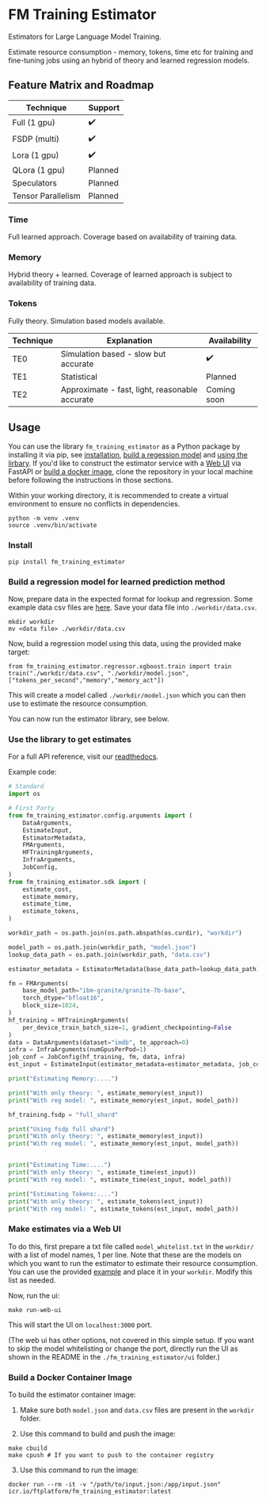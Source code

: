 # FM Training Estimator

Estimators for Large Language Model Training.

Estimate resource consumption - memory, tokens, time etc for training and fine-tuning jobs using an hybrid of theory and learned regression models.

## Feature Matrix and Roadmap

| Technique          | Support            |
|--------------------|--------------------|
| Full (1 gpu)       | :heavy_check_mark: |
| FSDP (multi)       | :heavy_check_mark: |
| Lora (1 gpu)       | :heavy_check_mark: |
| QLora (1 gpu)      | Planned            |
| Speculators        | Planned            |
| Tensor Parallelism | Planned            |

### Time

Full learned approach. Coverage based on availability of training data.

### Memory

Hybrid theory + learned. Coverage of learned approach is subject to availability of training data.

### Tokens

Fully theory. Simulation based models available.

| Technique | Explanation                                    | Availability       |
|-----------|------------------------------------------------|--------------------|
| TE0       | Simulation based - slow but accurate           | :heavy_check_mark: |
| TE1       | Statistical                                    | Planned            |
| TE2       | Approximate - fast, light, reasonable accurate | Coming soon        |

## Usage

You can use the library `fm_training_estimator` as a Python package by installing it via pip, see [installation](#install), [build a regession model](#build-a-regression-model-for-learned-prediction-method) and [using the lirbary](#use-the-library-to-get-estimates). If you'd like to construct the estimator service with a [Web UI](#make-estimates-via-a-web-ui) via FastAPI or [build a docker image](#build-a-docker-container-image), clone the repository in your local machine before following the instructions in those sections.

Within your working directory, it is recommended to create a virtual environment to ensure no conflicts in dependencies.

```
python -m venv .venv
source .venv/bin/activate
```

### Install
```
pip install fm_training_estimator
```

### Build a regression model for learned prediction method

Now, prepare data in the expected format for lookup and regression. Some example data csv files are [here](https://github.com/foundation-model-stack/fm-training-estimator/tree/main/fm_training_estimator/regressor/test_data). Save your data file into `./workdir/data.csv`.

```
mkdir workdir
mv <data file> ./workdir/data.csv
```

Now, build a regression model using this data, using the provided make target:
```
from fm_training_estimator.regressor.xgboost.train import train 
train("./workdir/data.csv", "./workdir/model.json", ["tokens_per_second","memory","memory_act"])
```
This will create a model called `./workdir/model.json` which you can then use to estimate the resource consumption.

You can now run the estimator library, see below.

### Use the library to get estimates

For a full API reference, visit our [readthedocs](link).

Example code:
```python
# Standard
import os

# First Party
from fm_training_estimator.config.arguments import (
    DataArguments,
    EstimateInput,
    EstimatorMetadata,
    FMArguments,
    HFTrainingArguments,
    InfraArguments,
    JobConfig,
)
from fm_training_estimator.sdk import (
    estimate_cost,
    estimate_memory,
    estimate_time,
    estimate_tokens,
)

workdir_path = os.path.join(os.path.abspath(os.curdir), "workdir")

model_path = os.path.join(workdir_path, "model.json")
lookup_data_path = os.path.join(workdir_path, "data.csv")

estimator_metadata = EstimatorMetadata(base_data_path=lookup_data_path)

fm = FMArguments(
    base_model_path="ibm-granite/granite-7b-base",
    torch_dtype="bfloat16",
    block_size=1024,
)
hf_training = HFTrainingArguments(
    per_device_train_batch_size=1, gradient_checkpointing=False
)
data = DataArguments(dataset="imdb", te_approach=0)
infra = InfraArguments(numGpusPerPod=1)
job_conf = JobConfig(hf_training, fm, data, infra)
est_input = EstimateInput(estimator_metadata=estimator_metadata, job_configs=[job_conf])

print("Estimating Memory:....")

print("With only theory: ", estimate_memory(est_input))
print("With reg model: ", estimate_memory(est_input, model_path))

hf_training.fsdp = "full_shard"

print("Using fsdp full shard")
print("With only theory: ", estimate_memory(est_input))
print("With reg model: ", estimate_memory(est_input, model_path))


print("Estimating Time:....")
print("With only theory: ", estimate_time(est_input))
print("With reg model: ", estimate_time(est_input, model_path))

print("Estimating Tokens:....")
print("With only theory: ", estimate_tokens(est_input))
print("With reg model: ", estimate_tokens(est_input, model_path))
```

### Make estimates via a Web UI

To do this, first prepare a txt file called `model_whitelist.txt` in the `workdir/` with a list of model names, 1 per line. Note that these are the models on which you want to run the estimator to estimate their resource consumption. You can use the provided [example](https://github.com/foundation-model-stack/fm-training-estimator/blob/main/fm_training_estimator/ui/model_whitelist.txt) and place it in your `workdir`. Modify this list as needed.

Now, run the ui:
```
make run-web-ui
```
This will start the UI on `localhost:3000` port.

(The web ui has other options, not covered in this simple setup. If you want to skip the model whitelisting or change the port, directly run the UI as shown in the README in the `./fm_training_estimator/ui` folder.)

### Build a Docker Container Image

To build the estimator container image:

1. Make sure both `model.json` and `data.csv` files are present in the `workdir` folder.

2. Use this command to build and push the image:

```shell
make cbuild
make cpush # If you want to push to the container registry
```

3. Use this command to run the image:

```shell
docker run --rm -it -v "/path/to/input.json:/app/input.json" icr.io/ftplatform/fm_training_estimator:latest
```
